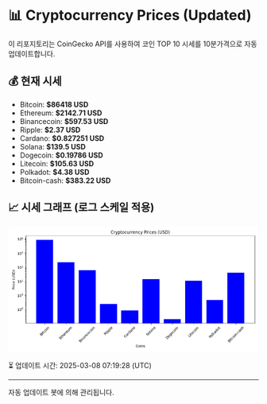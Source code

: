 
# 📊 Cryptocurrency Prices (Updated)

이 리포지토리는 CoinGecko API를 사용하여 코인 TOP 10 시세를 10분가격으로 자동 업데이트합니다.

## 💰 현재 시세
- Bitcoin: **$86418 USD**
- Ethereum: **$2142.71 USD**
- Binancecoin: **$597.53 USD**
- Ripple: **$2.37 USD**
- Cardano: **$0.827251 USD**
- Solana: **$139.5 USD**
- Dogecoin: **$0.19786 USD**
- Litecoin: **$105.63 USD**
- Polkadot: **$4.38 USD**
- Bitcoin-cash: **$383.22 USD**

## 📈 시세 그래프 (로그 스케일 적용)
![Crypto Prices](crypto_prices.png)

⏳ 업데이트 시간: 2025-03-08 07:19:28 (UTC)

---
자동 업데이트 봇에 의해 관리됩니다.
